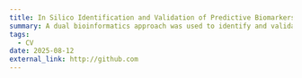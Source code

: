```yaml
---
title: In Silico Identification and Validation of Predictive Biomarkers of Radiosensitivity in Head and Neck Cancer 
summary: A dual bioinformatics approach was used to identify and validate cancer biomarkers. Literature-based candidates underwent in-silico profiling and TCGA-HNC validation. Separately, GEO-derived radioresistant genes in HPV-negative HNC were assessed via survival analysis using multiple tools for robustness.
tags:
  - CV
date: 2025-08-12
external_link: http://github.com
---
```

